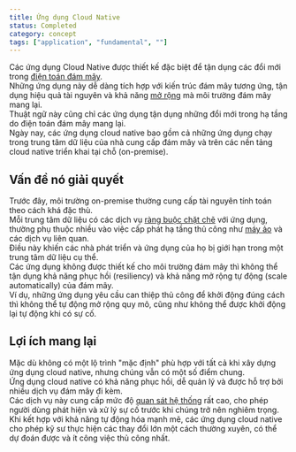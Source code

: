 ```yaml
---
title: Ứng dụng Cloud Native
status: Completed
category: concept
tags: ["application", "fundamental", ""]
---
```


Các ứng dụng Cloud Native được thiết kế đặc biệt để tận dụng các đổi mới trong [điện toán đám mây](/cloud-computing/).  
Những ứng dụng này dễ dàng tích hợp với kiến trúc đám mây tương ứng, tận dụng hiệu quả tài nguyên và khả năng [mở rộng](/scalability/) mà môi trường đám mây mang lại.  
Thuật ngữ này cũng chỉ các ứng dụng tận dụng những đổi mới trong hạ tầng do điện toán đám mây mang lại.  
Ngày nay, các ứng dụng cloud native bao gồm cả những ứng dụng chạy trong trung tâm dữ liệu của nhà cung cấp đám mây và trên các nền tảng cloud native triển khai tại chỗ (on-premise).

## Vấn đề nó giải quyết

Trước đây, môi trường on-premise thường cung cấp tài nguyên tính toán theo cách khá đặc thù.  
Mỗi trung tâm dữ liệu có các dịch vụ [ràng buộc chặt chẽ](/tightly-coupled-architecture/) với ứng dụng,  
thường phụ thuộc nhiều vào việc cấp phát hạ tầng thủ công như [máy ảo](/virtual-machine/) và các dịch vụ liên quan.  
Điều này khiến các nhà phát triển và ứng dụng của họ bị giới hạn trong một trung tâm dữ liệu cụ thể.  
Các ứng dụng không được thiết kế cho môi trường đám mây thì không thể tận dụng khả năng phục hồi (resiliency) và khả năng mở rộng tự động (scale automatically) của đám mây.  
Ví dụ, những ứng dụng yêu cầu can thiệp thủ công để khởi động đúng cách thì không thể tự động mở rộng quy mô, cũng như không thể được khởi động lại tự động khi có sự cố.

## Lợi ích mang lại

Mặc dù không có một lộ trình "mặc định" phù hợp với tất cả khi xây dựng ứng dụng cloud native, nhưng chúng vẫn có một số điểm chung.  
Ứng dụng cloud native có khả năng phục hồi, dễ quản lý và được hỗ trợ bởi nhiều dịch vụ đám mây đi kèm.  
Các dịch vụ này cung cấp mức độ [quan sát hệ thống](/observability/) rất cao, cho phép người dùng phát hiện và xử lý sự cố trước khi chúng trở nên nghiêm trọng.
Khi kết hợp với khả năng tự động hóa mạnh mẽ, các ứng dụng cloud native cho phép kỹ sư thực hiện các thay đổi lớn một cách thường xuyên, có thể dự đoán được và ít công việc thủ công nhất.